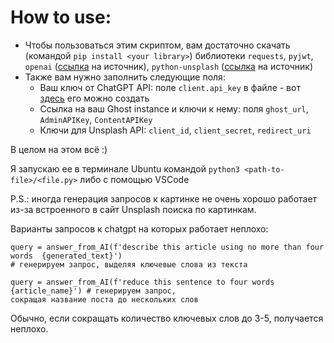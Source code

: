 # How to use:
+ Чтобы пользоваться этим скриптом, вам достаточно скачать (командой `pip install <your library>`) библиотеки `requests`, `pyjwt`, `openai` ([ссылка](https://platform.openai.com/docs/api-reference/introduction?lang=python) на источник), `python-unsplash` ([ссылка](https://github.com/yakupadakli/python-unsplash) на источник)
+ Также вам нужно заполнить следующие поля:
    + Ваш ключ от ChatGPT API: поле `client.api_key` в файле - вот [здесь](https://platform.openai.com/api-keys) его можно создать 
    + Сcылка на ваш Ghost instance и ключи к нему: поля `ghost_url`, `AdminAPIKey`, `ContentAPIKey`
    + Ключи для Unsplash API: `client_id`, `client_secret`, `redirect_uri`
    
В целом на этом всё :) 

Я запускаю ее в терминале Ubuntu командой `python3 <path-to-file>/<file.py>` либо с помощью VSCode

P.S.: иногда генерация запросов к картинке не очень хорошо работает из-за встроенного в сайт Unsplash поиска по картинкам.

Варианты запросов к chatgpt на которых работает неплохо:
```
query = answer_from_AI(f'describe this article using no more than four words  {generated_text}')
# генерируем запрос, выделяя ключевые слова из текста
```
```
query = answer_from_AI(f'reduce this sentence to four words {article_name}') # генерируем запрос, 
сокращая название поста до нескольких слов
```
Обычно, если сокращать количество ключевых слов до 3-5, получается неплохо.


